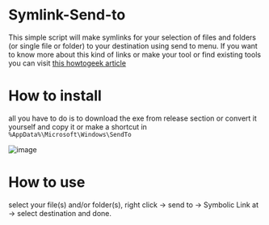 # Symlink-Send-to
This simple script will make symlinks for your selection of files and folders (or single file or folder) to your destination using send to menu. 
If you want to know more about this kind of links or make your tool or find existing tools you can visit [this howtogeek article](https://www.howtogeek.com/16226/complete-guide-to-symbolic-links-symlinks-on-windows-or-linux/)


# How to install
all you have to do is to download the exe from release section or convert it yourself and copy it or make a shortcut in `%AppData%\Microsoft\Windows\SendTo`

![image](https://github.com/mrhartsclube/Symlink-Send-to/assets/70875699/e1ad5641-711e-4213-8f3c-960f50302300)


# How to use
select your file(s) and/or folder(s), right click -> send to -> Symbolic Link at -> select destination and done.


